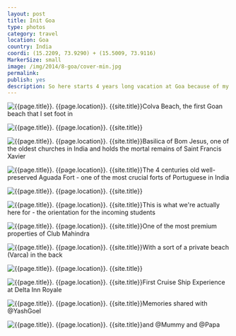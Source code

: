 ```yaml
---
layout: post
title: Init Goa
type: photos
category: travel
location: Goa
country: India
coordi: (15.2209, 73.9290) + (15.5009, 73.9116)
MarkerSize: small
image: /img/2014/8-goa/cover-min.jpg
permalink:
publish: yes
description: So here starts 4 years long vacation at Goa because of my admission into BITS Pilani, Goa Campus,
---
```

<!-- http://compressjpeg.com -->
<!-- http://compressimage.toolur.com/ 1024, 400-->
<p class="center"><img src="{{site.baseurl}}/img/2014/8-goa/cover.jpg" alt="{{page.title}}. {{page.location}}. {{site.title}}" title="{{page.title}}">Colva Beach, the first Goan beach that I set foot in</p>

<p class="center"><img src="{{site.baseurl}}/img/2014/8-goa/1.jpg" alt="{{page.title}}. {{page.location}}. {{site.title}}" title="{{page.title}}"></p>

<p class="center"><img src="{{site.baseurl}}/img/2014/8-goa/2.jpg" alt="{{page.title}}. {{page.location}}. {{site.title}}" title="{{page.title}}">Basilica of Bom Jesus, one of the oldest churches in India and holds the mortal remains of Saint Francis Xavier</p>

<p class="center"><img src="{{site.baseurl}}/img/2014/8-goa/3.jpg" alt="{{page.title}}. {{page.location}}. {{site.title}}" title="{{page.title}}">The 4 centuries old well-preserved Aguada Fort - one of the most crucial forts of Portuguese in India</p>

<p class="center"><img src="{{site.baseurl}}/img/2014/8-goa/4.jpg" alt="{{page.title}}. {{page.location}}. {{site.title}}" title="{{page.title}}"></p>

<p class="center"><img src="{{site.baseurl}}/img/2014/8-goa/5.jpg" alt="{{page.title}}. {{page.location}}. {{site.title}}" title="{{page.title}}">This is what we're actually here for - the orientation for the incoming students</p>

<p class="center"><img src="{{site.baseurl}}/img/2014/8-goa/6.jpg" alt="{{page.title}}. {{page.location}}. {{site.title}}" title="{{page.title}}">One of the most premium properties of Club Mahindra</p>

<p class="center"><img src="{{site.baseurl}}/img/2014/8-goa/7.jpg" alt="{{page.title}}. {{page.location}}. {{site.title}}" title="{{page.title}}">With a sort of a private beach (Varca) in the back</p>

<p class="center"><img src="{{site.baseurl}}/img/2014/8-goa/8.jpg" alt="{{page.title}}. {{page.location}}. {{site.title}}" title="{{page.title}}"></p>

<p class="center"><img src="{{site.baseurl}}/img/2014/8-goa/9.jpg" alt="{{page.title}}. {{page.location}}. {{site.title}}" title="{{page.title}}">First Cruise Ship Experience at Delta Inn Royale</p>

<p class="center"><img src="{{site.baseurl}}/img/2014/8-goa/10.jpg" alt="{{page.title}}. {{page.location}}. {{site.title}}" title="{{page.title}}">Memories shared with @YashGoel</p>

<p class="center"><img src="{{site.baseurl}}/img/2014/8-goa/11.jpg" alt="{{page.title}}. {{page.location}}. {{site.title}}" title="{{page.title}}">and @Mummy and @Papa</p>